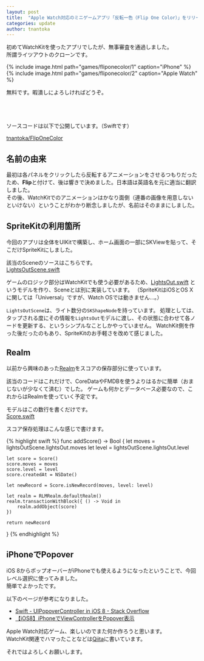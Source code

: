 ```yaml
---
layout: post
title:  "Apple Watch対応のミニゲームアプリ「反転一色（Flip One Color）」をリリースしました"
categories: update
author: tnantoka
---
```


初めてWatchKitを使ったアプリでしたが、無事審査を通過しました。  
所謂ライツアウトのクローンです。

{% include image.html path="games/fliponecolor/1" caption="iPhone" %}
{% include image.html path="games/fliponecolor/2" caption="Apple Watch" %}

無料です。暇潰しによろしければどうぞ。

<a href="https://geo.itunes.apple.com/jp/app/fan-zhuan-yi-se/id993434656?mt=8&uo=6" target="itunes_store" style="display:inline-block;overflow:hidden;background:url(http://linkmaker.itunes.apple.com/images/badges/ja-jp/badge_appstore-lrg.png) no-repeat;width:165px;height:40px;@media only screen{background-image:url(http://linkmaker.itunes.apple.com/images/badges/ja-jp/badge_appstore-lrg.svg);}"></a>

ソースコードは以下で公開しています。（Swiftです）

[tnantoka/FlipOneColor](https://github.com/tnantoka/FlipOneColor)


## 名前の由来

最初は各パネルをクリックしたら反転するアニメーションをさせるつもりだったため、**Flip**と付けて、後は響きで決めました。日本語は英語名を元に適当に翻訳しました。  
その後、WatchKitでのアニメーションはかなり面倒（連番の画像を用意しないといけない）ということがわかり断念しましたが、名前はそのままにしました。

## SpriteKitの利用箇所

今回のアプリは全体をUIKitで構築し、ホーム画面の一部にSKViewを貼って、そこだけSpriteKitにしました。

該当のSceneのソースはこちらです。  
[LightsOutScene.swift](https://github.com/tnantoka/FlipOneColor/blob/master/FlipOneColor/LightsOutScene.swift)

ゲームのロジック部分はWatchKitでも使う必要があるため、[LightsOut.swift](https://github.com/tnantoka/FlipOneColor/blob/master/FlipOneColor/LightsOut.swift) というモデルを作り、Sceneとは別に実装しています。
（SpriteKitはiOSとOS Xに関しては「Universal」ですが、Watch OSでは動きません…。）

`LightsOutScene`は、ライト数分の`SKShapeNode`を持っています。
処理としては、タップされる度にその情報を`LightsOut`モデルに渡し、その状態に合わせて各ノードを更新する、というシンプルなことしかやっていません。
WatchKit側を作った後だったのもあり、SpriteKitのお手軽さを改めて感じました。

## Realm

以前から興味のあった[Realm](https://realm.io/)をスコアの保存部分に使っています。

該当のコードはこれだけで、CoreDataやFMDBを使うよりはるかに簡単（おまじないが少なくて済む）でした。
ゲームも何かとデータベース必要なので、これからはRealmを使っていく予定です。

モデルはこの数行を書くだけです。  
[Score.swift](https://github.com/tnantoka/FlipOneColor/blob/master/FlipOneColor/Score.swift)

スコア保存処理はこんな感じで書けます。

{% highlight swift %}
func addScore() -> Bool {
    let moves = lightsOutScene.lightsOut.moves
    let level = lightsOutScene.lightsOut.level
    
    let score = Score()
    score.moves = moves
    score.level = level
    score.createdAt = NSDate()
    
    let newRecord = Score.isNewRecord(moves, level: level)
    
    let realm = RLMRealm.defaultRealm()
    realm.transactionWithBlock({ () -> Void in
        realm.addObject(score)
    })
    
    return newRecord
}
{% endhighlight %}

## iPhoneでPopover

iOS 8からポップオーバーがiPhoneでも使えるようになったということで、今回レベル選択に使ってみました。  
簡単でよかったです。

以下のページが参考になりました。

* [Swift - UIPopoverController in iOS 8 - Stack Overflow](http://stackoverflow.com/questions/27670160/swift-uipopovercontroller-in-ios-8)
* [【iOS8】iPhoneでViewControllerをPopover表示](http://dendrocopos.jp/wp/archives/698)


Apple Watch対応ゲーム、楽しいのでまた何か作ろうと思います。  
WatchKit関連でハマったことなどは[Qiita](http://qiita.com/tnantoka/items/1194c5318bdcba5e12ff)に書いています。

それではよろしくお願いします。

